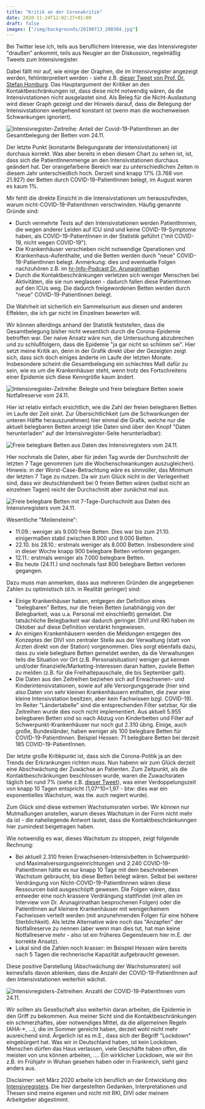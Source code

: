 ```yaml
---
title: "Kritik an der Coronakritik"
date: 2020-11-24T12:02:27+01:00
draft: false
images: ["/img/backgrounds/20190713_200304.jpg"]
---
```


Bei Twitter lese ich, teils aus beruflichem Interesse, wie das Intensivregister "draußen" ankommt, teils aus Neugier an der Diskussion, regelmäßig Tweets zum Intensivregister.

Dabei fällt mir auf, wie einige der Graphen, die im Intensivregister angezeigt werden, fehlinterpretiert werden - siehe z.B. [dieser Tweet von Prof. Dr. Stefan Homburg](https://twitter.com/SHomburg/status/1331130326115037184).
Das Hauptargument der Kritiker an den Kontaktbeschränkungen ist, dass diese nicht notwendig wären, da die Intensivstationen nicht ausgelastet sind. Als Beleg für die Nicht-Auslastung wird dieser Graph gezeigt und der Hinweis darauf, dass die Belegung der Intensivstationen weitgehend konstant ist (wenn man die wochenweisen Schwankungen ignoriert).

![Intensivregister-Zeitreihe: Anteil der Covid-19-PatientInnen an der Gesamtbelegung der Betten vom 24.11.](/img/posts/kritik-an-der-coronakritik/Intensivregister-Zeitreihen-Belegte-Betten.png)

Der letzte Punkt (konstante Belegungsrate der Intensivstationen) ist durchaus korrekt. Was aber bereits in eben diesem Chart zu sehen ist, ist, dass sich die PatientInnenmenge an den Intensivstationen durchaus geändert hat. Der orangefarbene Bereich war zu unterschiedlichen Zeiten in diesem Jahr unterschiedlich hoch. Derzeit sind knapp 17% (3.768 von 21.927) der Betten durch COVID-19-PatientInnen belegt, im August waren es kaum 1%.

Mir fehlt die direkte Einsicht in die Intensivstationen um herauszufinden, warum nicht-COVID-19-PatientInnen verschwinden. Häufig genannte Gründe sind:
* Durch vermehrte Tests auf den Intensivstationen werden PatientInnnen, die wegen anderer Leiden auf ICU sind und keine COVID-19-Symptome haben, als COVID-19-PatientInnen in der Statistik geführt ("mit COVID-19, nicht wegen COVID-19").
* Die Krankenhäuser verschieben nicht notwendige Operationen und Krankenhaus-Aufenthalte, und die Betten werden durch "neue" COVID-19-PatientInnen belegt. Anmerkung: dies und eventuelle Folgen nachzuhören z.B. im [hr-Info-Podcast Dr. Arunagirinathan][1]
* Durch die Kontaktbeschränkungen verletzen sich weniger Menschen bei Aktivitäten, die sie nun weglassen - dadurch fallen diese PatientInnen auf den ICUs weg. Die dadurch freigewordenen Betten werden durch "neue" COVID-19-PatientInnen belegt.

Die Wahrheit ist sicherlich ein Sammelsurium aus diesen und anderen Effekten, die ich gar nicht im Einzelnen bewerten will.

Wir können allerdings anhand der Statistik feststellen, dass die Gesamtbelegung bisher nicht wesentlich durch die Corona-Epidemie betroffen war.
Der naive Ansatz wäre nun, die Untersuchung abzubrechen und zu schlußfolgern, dass die Epidemie "ja gar nicht so schlimm sei". Hier setzt meine Kritik an, denn in der Grafik direkt über der Gezeigten zeigt sich, dass sich doch einiges änderte im Laufe der letzten Monate. Insbesondere scheint die Gesamtbelegung ein schlechtes Maß dafür zu sein, wie es um die Krankenhäuser steht, wenn trotz des Fortschreitens einer Epidemie sich diese Kenngröße kaum ändert.

![Intensivregister-Zeitreihe: Belegte und freie belegbare Betten sowie Notfallreserve vom 24.11.](/img/posts/kritik-an-der-coronakritik/Intensivregister-Zeitreihen-Belegte-und-freie-Betten.png)

Hier ist relativ einfach ersichtlich, wie die Zahl der freien belegbaren Betten im Laufe der Zeit sinkt. Zur Übersichtlichkeit (um die Schwankungen der unteren Hälfte herauszunehmen) hier einmal die Grafik, welche nur die aktuell belegbaren Betten anzeigt (die Daten sind über den Knopf "Daten herunterladen" auf der Intensivregister-Seite herunterladbar):

![Freie belegbare Betten aus Daten des Intensivregisters vom 24.11.](/img/posts/kritik-an-der-coronakritik/freie-belegbare-betten.png)

Hier nochmals die Daten, aber für jeden Tag wurde der Durchschnitt der letzten 7 Tage genommen (um die Wochenschwankungen auszugleichen). Hinweis: in der Worst-Case-Betrachtung wäre es sinnvoller, das Minimum der letzten 7 Tage zu nutzen. Da wir zum Glück nicht in der Verlegenheit sind, dass wir deutschlandweit bei 0 freien Betten wären (selbst nicht an einzelnen Tagen) reicht der Durchschnitt aber zunächst mal aus.

![Freie belegbare Betten mit 7-Tage-Durchschnitt aus Daten des Intensivregisters vom 24.11.](/img/posts/kritik-an-der-coronakritik/freie-belegbare-betten-7-tage-schnitt.png)

Wesentliche "Meilensteine": 
* 11.09.: weniger als 9.000 freie Betten. Dies war bis zum 21.10. einigermaßen stabil zwischen 8.900 und 9.000 Betten.
* 22.10. bis 28.10.: erstmals weniger als 8.000 Betten. Insbesondere sind in dieser Woche knapp 900 belegbare Betten verloren gegangen.
* 12.11.: erstmals weniger als 7.000 belegbare Betten.
* Bis heute (24.11.) sind nochmals fast 800 belegbare Betten verloren gegangen.

Dazu muss man anmerken, dass aus mehreren Gründen die angegebenen Zahlen zu optimistisch (d.h. in Realität geringer) sind:
* Einige Krankenhäuser haben, entgegen der Definition eines "belegbaren" Bettes, nur die freien Betten (unabhängig von der Belegbarkeit, was u.a. Personal mit einschließt) gemeldet. Die tatsächliche Belegbarkeit war dadurch geringer. DIVI und RKI haben im Oktober auf diese Definition verstärkt hingewiesen.
* An einigen Krankenhäusern werden die Meldungen entgegen des Konzeptes der DIVI von zentraler Stelle aus der Verwaltung (statt von Ärzten direkt von der Station) vorgenommen. Dies sorgt ebenfalls dazu, dass zu viele belegbare Betten gemeldet werden, da die Verwaltungen teils die Situation vor Ort (z.B. Personalsituation) weniger gut kennen und/oder finanzielle/Marketing-Interessen daran hatten, zuviele Betten zu melden (z.B. für die Freihaltepauschale, die bis September galt).
* Die Daten aus den Zeitreihen beziehen sich auf Erwachsenen- und Kinderintensivstationen, sowie auf alle Versorgungsgerade (hier sind also Daten von sehr kleinen Krankenhäusern enthalten, die zwar eine kleine Intensivstation besitzen, aber kein Fachwissen bzgl. COVID-19). Im Reiter "Ländertabelle" sind die entsprechenden Filter setzbar, für die Zeitreihen wurde dies noch nicht implementiert. Aus aktuell 5.955 belegbaren Betten sind so nach Abzug von Kinderbetten und Filter auf Schwerpunkt-Krankenhäuser nur noch gut 2.310 übrig. Einige, auch große, Bundesländer, haben weniger als 100 belegbare Betten für COVID-19-PatientInnen. Beispiel Hessen: 71 belegbare Betten bei derzeit 185 COVID-19-PatientInnen.

Der letzte große Kritikpunkt ist, dass sich die Corona-Politik ja an den Trends der Erkrankungen richten muss. Nun habenn wir zum Glück derzeit eine Abschwächung der Zuwächse an Patienten. Zum Zeitpunkt, als die Kontaktbeschränkungen beschlossen wurde, waren die Zuwachsraten täglich bei rund 7% (siehe z.B. [dieser Tweet](https://twitter.com/KonProg/status/1323208279024087041)), was einer Verdoppelungszeit von knapp 10 Tagen entspricht (1,07^10=1,97 - btw: dies war ein exponentielles Wachstum, was tlw. auch negiert wurde). 

Zum Glück sind diese extremen Wachstumsraten vorbei. Wir können nur Mutmaßungen anstellen, warum dieses Wachstum in der Form nicht mehr da ist - die naheliegende Antwort lautet, dass die Kontaktbeschränkunngen hier zumindest beigetragen haben. 

Wie notwendig es war, dieses Wachstum zu stoppen, zeigt folgende Rechnung:
* Bei aktuell 2.310 freien Erwachsenen-Intensivbetten in Schwerpunkt- und Maximalversorgungseinrichtungen und 2.240 COVID-19-PatientInnen hätte es nur knapp 10 Tage mit dem beschriebenen Wachstum gebraucht, bis diese Betten belegt wären. Selbst bei weiterer Verdrängung von Nicht-COVID-19-PatientInnnen wären diese Ressourcen bald ausgeschöpft gewesen. Die Folgen wären, dass entweder eine noch krassere Verdrängung stattfindet (mit allen im Interview von Dr. Arunagirinathan besprochenen Folgen) oder die PatientInnen auf kleinere Krankenhäuser mit weniger/keinem Fachwissen verteilt werden (mit anzunehmenden Folgen für eine höhere Sterblichkeit). Als letzte Alternative wäre noch das "Anzapfen" der Notfallreserve zu nennen (aber wenn man dies tut, hat man keine Notfallreserve mehr - also ist ein früheres Gegensteuern hier m.E. der korrekte Ansatz).
* Lokal sind die Zahlen noch krasser: im Beispiel Hessen wäre bereits nach 5 Tagen die rechnerische Kapazität aufgebraucht gewesen.

Diese positive Darstellung (Abschwächung der Wachstumsraten) soll keinesfalls davon ablenken, dass die Anzahl der COVID-19-PatientInnen auf den Intensivstationen weiterhin wächst.

![Intensivregisters-Zeitreihen: Anzahl der COVID-19-PatientInnen vom 24.11.](/img/posts/kritik-an-der-coronakritik/Anzahl-COVID-19-PatientInnen.png)

Wir sollten als Gesellschaft also weiterhin daran arbeiten, die Epidemie in den Griff zu bekommen. Aus meiner Sicht sind die Kontaktbeschränkungen ein schmerzhaftes, aber notwendiges Mittel, da die allgemeinen Regeln (AHA-*, ...), die im Sommer gereicht haben, derzeit wohl nicht mehr ausreichend sind.
Ärgerlich ist es m.E., dass sich der Begriff "Lockdown" eingebürgert hat. Was wir in Deutschland haben, ist kein Lockdown. Menschen dürfen das Haus verlassen, viele Geschäfte haben offen, die meisten von uns können arbeiten, .... Ein wirklicher Lockdown, wie wir ihn z.B. im Frühjahr in Wuhan gesehen haben oder in Frankreich, sieht ganz anders aus. 

Disclaimer: seit März 2020 arbeite ich beruflich an der Entwicklung des [Intensivregisters](https://www.intensivregister.de). Die hier dargestellten Gedanken, Interpretationen und Thesen sind meine eigenen und nicht mit RKI, DIVI oder meinem Arbeitgeber abgestimmt.

[1]: https://www.hr-inforadio.de/programm/das-interview/das-interview-mit-dr-umes-arunagirinathan-herzchirurg-und-autor,das-interview-mit-umes-arunagirinathan-herzchirurg-autor-100.html